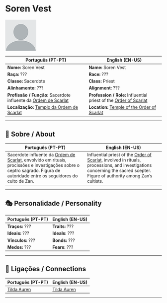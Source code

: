 # Soren Vest

![Soren Vest](docs/assets/npc/npc_blank.png)

| **Português (PT-PT)** | **English (EN-US)** |
| --------------------- | ------------------- |
| **Nome:** Soren Vest | **Name:** Soren Vest |
| **Raça:** ??? | **Race:** ??? |
| **Classe:** Sacerdote | **Class:** Priest |
| **Alinhamento:** ??? | **Alignment:** ??? |
| **Profissão / Função:** Sacerdote influente da [Ordem de Scarlat](templo_ordem_de_scarlat.md) | **Profession / Role:** Influential priest of the [Order of Scarlat](templo_ordem_de_scarlat.md) |
| **Localização:** [Templo da Ordem de Scarlat](templo_ordem_de_scarlat.md) | **Location:** [Temple of the Order of Scarlat](templo_ordem_de_scarlat.md) |

---

## 📖 Sobre / About

| **Português (PT-PT)** | **English (EN-US)** |
| --------------------- | ------------------- |
| Sacerdote influente da [Ordem de Scarlat](templo_ordem_de_scarlat.md), envolvido em rituais, procissões e investigações sobre o ceptro sagrado. Figura de autoridade entre os seguidores do culto de Zan. | Influential priest of the [Order of Scarlat](templo_ordem_de_scarlat.md), involved in rituals, processions, and investigations concerning the sacred scepter. Figure of authority among Zan’s cultists. |

---

## 🎭 Personalidade / Personality

| **Português (PT-PT)** | **English (EN-US)** |
| --------------------- | ------------------- |
| **Traços:** ??? | **Traits:** ??? |
| **Ideais:** ??? | **Ideals:** ??? |
| **Vínculos:** ??? | **Bonds:** ??? |
| **Medos:** ??? | **Fears:** ??? |

---

## 🔗 Ligações / Connections

| **Português (PT-PT)**         | **English (EN-US)**           |
| ----------------------------- | ----------------------------- |
| [Tilda Auren](docs/dm/-/npc/Order%20of%20Scarlat/tilda_auren.md) | [Tilda Auren](docs/dm/-/npc/Order%20of%20Scarlat/tilda_auren.md) |

---
